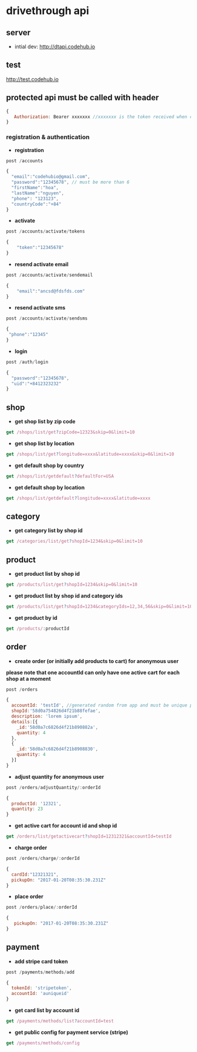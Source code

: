 # drivethrough api

## server
- intial dev: http://dtapi.codehub.io

## test
http://test.codehub.io


## protected api must be called with header

```javascript
{
   Authorization: Bearer xxxxxxx //xxxxxxx is the token received when calling login api successfully.
}
```

### registration & authentication

* **registration**
```javascript
post /accounts
```
```javascript
{
  "email":"codehubio@gmail.com",
  "password":"12345678", // must be more than 6
  "firstName":"hoa",
  "lastName":"nguyen",
  "phone": "123123",
  "countryCode":"+84"
}
```
* **activate**
```javascript
post /accounts/activate/tokens
````

```javascript
{
	"token":"12345678"
}
```
* **resend activate email**
```javascript
post /accounts/activate/sendemail
````

```javascript
{
	"email":"ancsd@fdsfds.com"
}
```

* **resend activate sms**
```javascript
post /accounts/activate/sendsms
````

```javascript
{
 "phone":"12345"
}
```

* **login**

```javascript
post /auth/login
```

```javascript
{
  "password":"12345678",
  "uid":"+8412323232"
}
```

## shop 

* **get shop list by zip code**
```javascript
get /shops/list/get?zipCode=12323&skip=0&limit=10
```

* **get shop list by location**
```javascript
get /shops/list/get?longitude=xxxx&latitude=xxxx&skip=0&limit=10
```

* **get default shop by country**
```javascript
get /shops/list/getdefault?defaultFor=USA
```

* **get default shop by location**
```javascript
get /shops/list/getdefault?longitude=xxxx&latitude=xxxx
```
## category

* **get category list by shop id**
```javascript
get /categories/list/get?shopId=1234&skip=0&limit=10
```
## product

* **get product list by shop id**
```javascript
get /products/list/get?shopId=1234&skip=0&limit=10
```

* **get product list by shop id and category ids**
```javascript
get /products/list/get?shopId=1234&categoryIds=12,34,56&skip=0&limit=10 //get products from 3 category id 12, 34, 56
```
* **get product by id**
```javascript
get /products/:productId
```

## order

* **create order (or initially add products to cart) for anonymous user** 

**please note that one accountId can only have one active cart for each shop at a moment**
```javascript
post /orders
```
```javascript
{
  accountId: 'testId', //generated random from app and must be unique per installation of the app.
  shopId:'58d0a754826d4f21b88fefae',
  description: 'lorem ipsum',
  details:[{
  	_id:'58d0a7c6826d4f21b890882a',
  	quantity: 4
  },
  {
  	_id:'58d0a7c6826d4f21b8908830',
  	quantity: 4
  }]
}
```

* **adjust quantity for anonymous user**
```javascript
post /orders/adjustQuantity/:orderId
```
```javascript
{
  productId: '12321',
  quantity: 23
}
```

* **get active cart for account id and shop id**
```javascript
get /orders/list/getactivecart?shopId=12312321&accountId=testId
```

* **charge order**
```javascript
post /orders/charge/:orderId
```
```javascript
{
  cardId:"12321321",
  pickupOn: "2017-01-20T08:35:30.231Z"
}
```

* **place order**
```javascript
post /orders/place/:orderId
```
```javascript
{
   pickupOn: "2017-01-20T08:35:30.231Z"
}
```



## payment


* **add stripe card token**
```javascript
post /payments/methods/add
```
```javascript
{
  tokenId: 'stripetoken',
  accountId: 'auniqueid'
}
```
* **get card list by account id**
```javascript
get /payments/methods/list?accountId=test
```

* **get public config for payment service (stripe)**

```javascript
get /payments/methods/config
```

